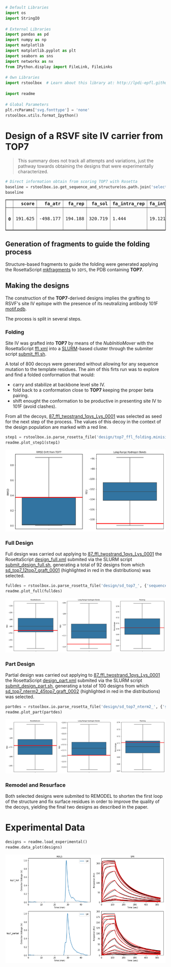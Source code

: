 

```python
# Default Libraries
import os
import StringIO

# External Libraries
import pandas as pd
import numpy as np
import matplotlib
import matplotlib.pyplot as plt
import seaborn as sns
import networkx as nx
from IPython.display import FileLink, FileLinks

# Own Libraries
import rstoolbox  # Learn about this library at: http://lpdi-epfl.github.io/RosettaSilentToolbox

import readme

# Global Parameters
plt.rcParams['svg.fonttype'] = 'none'
rstoolbox.utils.format_Ipython()
```




<style>
table.dataframe {
    font-family: monospace;
}
</style>



# Design of a RSVF site IV carrier from TOP7

> This summary does not track all attempts and variations, just the pathway towards obtaining the designs that were experimentally characterized.


```python
# Direct information obtain from scoring TOP7 with Rosetta
baseline = rstoolbox.io.get_sequence_and_structure(os.path.join('selection', 'baseline', '1qys.pdb'))
baseline
```




<div>
<style scoped>
    .dataframe tbody tr th:only-of-type {
        vertical-align: middle;
    }

    .dataframe tbody tr th {
        vertical-align: top;
    }

    .dataframe thead th {
        text-align: right;
    }
</style>
<table border="1" class="dataframe">
  <thead>
    <tr style="text-align: right;">
      <th></th>
      <th>score</th>
      <th>fa_atr</th>
      <th>fa_rep</th>
      <th>fa_sol</th>
      <th>fa_intra_rep</th>
      <th>fa_intra_sol_xover4</th>
      <th>lk_ball_wtd</th>
      <th>fa_elec</th>
      <th>pro_close</th>
      <th>hbond_sr_bb</th>
      <th>hbond_lr_bb</th>
      <th>hbond_bb_sc</th>
      <th>hbond_sc</th>
      <th>dslf_fa13</th>
      <th>omega</th>
      <th>fa_dun</th>
      <th>p_aa_pp</th>
      <th>yhh_planarity</th>
      <th>ref</th>
      <th>rama_prepro</th>
      <th>time</th>
      <th>description</th>
      <th>sequence_A</th>
      <th>structure_A</th>
      <th>phi_A</th>
      <th>psi_A</th>
    </tr>
  </thead>
  <tbody>
    <tr>
      <th>0</th>
      <td>191.625</td>
      <td>-498.177</td>
      <td>194.188</td>
      <td>320.719</td>
      <td>1.444</td>
      <td>19.121</td>
      <td>-7.686</td>
      <td>-112.63</td>
      <td>0.0</td>
      <td>-29.587</td>
      <td>-31.008</td>
      <td>-2.424</td>
      <td>-4.577</td>
      <td>0.0</td>
      <td>0.935</td>
      <td>296.765</td>
      <td>-8.478</td>
      <td>0.0</td>
      <td>22.146</td>
      <td>30.876</td>
      <td>2.0</td>
      <td>1qys_0001</td>
      <td>DIQVQVNIDDNGKNFDYTYTVTTESELQKVLNELKDYIKKQGAKRVRISITARTKKEAEKFAAILIKVFAELGYNDINVTFDGDTVTVEGQL</td>
      <td>LEEEEEEEELLLLEEEEEEEELLLLHHHHHHHHHHHHHHHHLLLEEEEEEELLLHHHHHHHHHHHHHHHHHLLLLEEEEEEELLEEEEEEEL</td>
      <td>[0.0, -91.4576, -100.939, ...]</td>
      <td>[-165.465, 111.061, 116.221, ...]</td>
    </tr>
  </tbody>
</table>
</div>



## Generation of fragments to guide the folding process

Structure-based fragments to guide the folding were generated applying the RosettaScript [mkfragments](design/mkfragments.xml) to `1QYS`, the PDB containing **TOP7**.

## Making the designs

The construction of the **TOP7**-derived designs implies the grafting to RSVF's site IV epitope with the presence of its neutralizing antibody 101F [motif.pdb](design/motif.pdb).

The process is split in several steps.

### Folding

Site IV was grafted into **TOP7** by means of the _NubInitioMover_ with the RosettaScript [ffl.xml](design/ffl.xml) into a [SLURM](https://slurm.schedmd.com/)-based cluster through the submiter script [submit_ffl.sh](design/submit_ffl.sh).

A total of 800 decoys were generated without allowing for any sequence mutation to the template residues. The aim of this firts run was to explore and find a folded conformation that would:

* carry and stabilize at backbone level site IV.
* fold back to a conformation close to **TOP7** keeping the proper beta pairing.
* shift enought the conformation to be productive in presenting site IV to 101F (avoid clashes).

From all the decoys, [87_ffl_twostrand_1qys_Lys_0001](design/87_ffl_twostrand_1qys_Lys_0001.pdb) was selected as seed for the next step of the process. The values of this decoy in the context of the design population are marked with a red line.


```python
step1 = rstoolbox.io.parse_rosetta_file('design/top7_ffl_folding.minisilent.gz')
readme.plot_step1(step1)
```


![png](README_files/README_4_0.png)


### Full Design

Full design was carried out applying to [87_ffl_twostrand_1qys_Lys_0001](design/87_ffl_twostrand_1qys_Lys_0001.pdb) the RosettaScript [design_full.xml](design/design_full.xml) submited via the SLURM script [submit_design_full.sh](design/submit_design_full.sh), generating a total of 92 designs from which [sd_top7_12top7_graft_0001](design/sd_top7_12top7_graft_0001.pdb) (highlighted in red in the distributions) was selected.


```python
fulldes = rstoolbox.io.parse_rosetta_file('design/sd_top7_', {'sequence': 'P'})
readme.plot_full(fulldes)
```


![png](README_files/README_6_0.png)


### Part Design

Partial design was carried out applying to [87_ffl_twostrand_1qys_Lys_0001](design/87_ffl_twostrand_1qys_Lys_0001.pdb) the RosettaScript [design_part.xml](design/design_part.xml) submited via the SLURM script [submit_design_part.sh](design/submit_design_part.sh), generating a total of 100 designs from which [sd_top7_nterm2_45top7_graft_0002](design/sd_top7_nterm2_45top7_graft_0002.pdb) (highlighted in red in the distributions) was selected.


```python
partdes = rstoolbox.io.parse_rosetta_file('design/sd_top7_nterm2_', {'sequence': 'P'})
readme.plot_part(partdes)
```


![png](README_files/README_8_0.png)


### Remodel and Resurface

Both selected designs were submited to REMODEL to shorten the first loop of the structure and fix surface residues in order to improve the quality of the decoys, yielding the final two designs as described in the paper.

# Experimental Data


```python
designs = readme.load_experimental()
readme.data_plot(designs)
```


![png](README_files/README_10_0.png)

